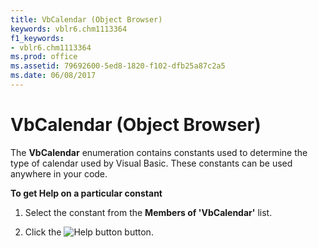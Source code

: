 ```yaml
---
title: VbCalendar (Object Browser)
keywords: vblr6.chm1113364
f1_keywords:
- vblr6.chm1113364
ms.prod: office
ms.assetid: 79692600-5ed8-1820-f102-dfb25a87c2a5
ms.date: 06/08/2017
---
```



# VbCalendar (Object Browser)

The  **VbCalendar** enumeration contains constants used to determine the type of calendar used by Visual Basic. These constants can be used anywhere in your code.

 **To get Help on a particular constant**




1. Select the constant from the  **Members of 'VbCalendar'** list.
    
2. Click the 
![Help button](images/but_help_ZA01201583.gif) button.
    


